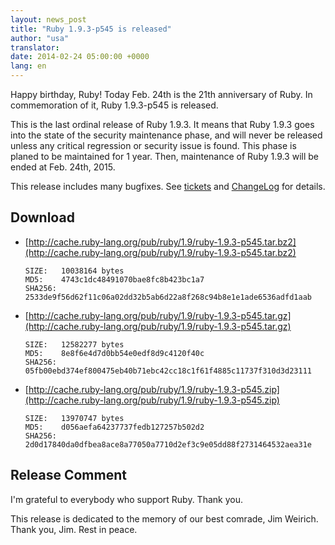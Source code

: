 ```yaml
---
layout: news_post
title: "Ruby 1.9.3-p545 is released"
author: "usa"
translator:
date: 2014-02-24 05:00:00 +0000
lang: en
---
```


Happy birthday, Ruby!
Today Feb. 24th is the 21th anniversary of Ruby.
In commemoration of it, Ruby 1.9.3-p545 is released.

This is the last ordinal release of Ruby 1.9.3.
It means that Ruby 1.9.3 goes into the state of the security maintenance phase, and will never be released unless any critical regression or security issue is found.
This phase is planed to be maintained for 1 year.
Then, maintenance of Ruby 1.9.3 will be ended at Feb. 24th, 2015.

This release includes many bugfixes.
See [tickets](https://bugs.ruby-lang.org/projects/ruby-193/issues?set_filter=1&amp;status_id=5)
and [ChangeLog](http://svn.ruby-lang.org/repos/ruby/tags/v1_9_3_545/ChangeLog) for details.

## Download

* [http://cache.ruby-lang.org/pub/ruby/1.9/ruby-1.9.3-p545.tar.bz2](http://cache.ruby-lang.org/pub/ruby/1.9/ruby-1.9.3-p545.tar.bz2)

      SIZE:   10038164 bytes
      MD5:    4743c1dc48491070bae8fc8b423bc1a7
      SHA256: 2533de9f56d62f11c06a02dd32b5ab6d22a8f268c94b8e1e1ade6536adfd1aab

* [http://cache.ruby-lang.org/pub/ruby/1.9/ruby-1.9.3-p545.tar.gz](http://cache.ruby-lang.org/pub/ruby/1.9/ruby-1.9.3-p545.tar.gz)

      SIZE:   12582277 bytes
      MD5:    8e8f6e4d7d0bb54e0edf8d9c4120f40c
      SHA256: 05fb00ebd374ef800475eb40b71ebc42cc18c1f61f4885c11737f310d3d23111

* [http://cache.ruby-lang.org/pub/ruby/1.9/ruby-1.9.3-p545.zip](http://cache.ruby-lang.org/pub/ruby/1.9/ruby-1.9.3-p545.zip)

      SIZE:   13970747 bytes
      MD5:    d056aefa64237737fedb127257b502d2
      SHA256: 2d0d17840da0dfbea8ace8a77050a7710d2ef3c9e05dd88f2731464532aea31e

## Release Comment

I'm grateful to everybody who support Ruby.
Thank you.

This release is dedicated to the memory of our best comrade, Jim Weirich.
Thank you, Jim.  Rest in peace.
